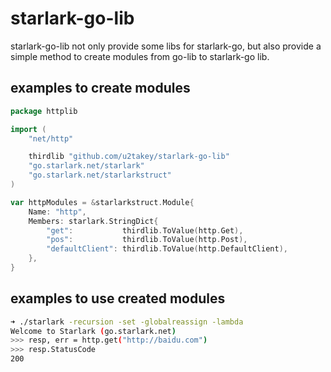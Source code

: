 # starlark-go-lib

starlark-go-lib not only provide some libs for starlark-go, but also provide a simple method to create modules from go-lib to starlark-go lib.


## examples to create modules

```go
package httplib

import (
	"net/http"

	thirdlib "github.com/u2takey/starlark-go-lib"
	"go.starlark.net/starlark"
	"go.starlark.net/starlarkstruct"
)

var httpModules = &starlarkstruct.Module{
	Name: "http",
	Members: starlark.StringDict{
		"get":           thirdlib.ToValue(http.Get),
		"pos":           thirdlib.ToValue(http.Post),
		"defaultClient": thirdlib.ToValue(http.DefaultClient),
	},
}
```

## examples to use created modules

```bash
➜ ./starlark -recursion -set -globalreassign -lambda
Welcome to Starlark (go.starlark.net)
>>> resp, err = http.get("http://baidu.com")
>>> resp.StatusCode
200
```